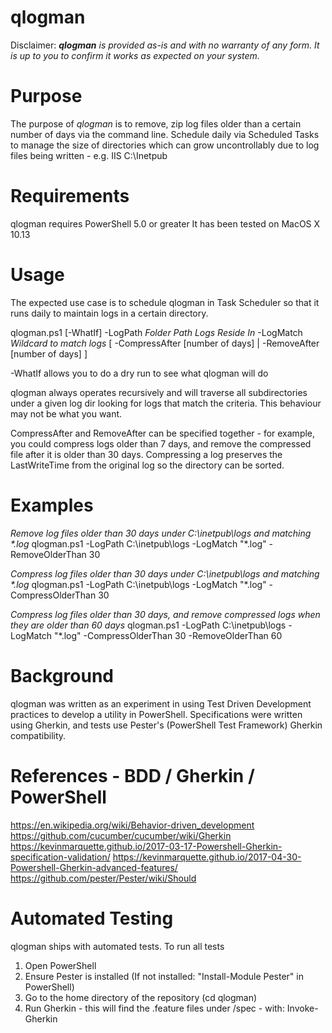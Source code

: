 qlogman
============

Disclaimer:
_**qlogman** is provided as-is and with no warranty of any form. It is up to you to confirm it works as expected on your system._

Purpose
=======
The purpose of _qlogman_ is to remove, zip log files older than a certain number of days via the command line.
Schedule daily via Scheduled Tasks to manage the size of directories which can grow uncontrollably due to log files being written - e.g. IIS C:\Inetpub

Requirements
============

qlogman requires PowerShell 5.0 or greater
It has been tested on MacOS X 10.13

Usage
=====

The expected use case is to schedule qlogman in Task Scheduler so that it runs daily to maintain logs in a certain directory.

qlogman.ps1 [-WhatIf] -LogPath _Folder Path Logs Reside In_ -LogMatch _Wildcard to match logs_ [ -CompressAfter [number of days] | -RemoveAfter [number of days] ]

-WhatIf allows you to do a dry run to see what qlogman will do

qlogman always operates recursively and will traverse all subdirectories under a given log dir looking for logs that match the criteria. This behaviour may not be what you want.

CompressAfter and RemoveAfter can be specified together - for example, you could compress logs older than 7 days, and remove the compressed file after it is older than 30 days. Compressing a log preserves the LastWriteTime from the original log so the directory can be sorted.

Examples
========

_Remove log files older than 30 days under C:\inetpub\logs and matching *.log_
qlogman.ps1 -LogPath C:\inetpub\logs -LogMatch "*.log" -RemoveOlderThan 30

_Compress log files older than 30 days under C:\inetpub\logs and matching *.log_
qlogman.ps1 -LogPath C:\inetpub\logs -LogMatch "*.log" -CompressOlderThan 30

_Compress log files older than 30 days, and remove compressed logs when they are older than 60 days_
qlogman.ps1 -LogPath C:\inetpub\logs -LogMatch "*.log" -CompressOlderThan 30 -RemoveOlderThan 60

Background
==========

qlogman was written as an experiment in using Test Driven Development practices to develop a utility in PowerShell. Specifications were written using Gherkin, and tests use Pester's (PowerShell Test Framework) Gherkin compatibility.

References - BDD / Gherkin / PowerShell
=======================================

https://en.wikipedia.org/wiki/Behavior-driven_development
https://github.com/cucumber/cucumber/wiki/Gherkin
https://kevinmarquette.github.io/2017-03-17-Powershell-Gherkin-specification-validation/
https://kevinmarquette.github.io/2017-04-30-Powershell-Gherkin-advanced-features/
https://github.com/pester/Pester/wiki/Should

Automated Testing
=================

qlogman ships with automated tests. To run all tests
1. Open PowerShell
2. Ensure Pester is installed (If not installed: "Install-Module Pester" in PowerShell)
3. Go to the home directory of the repository (cd qlogman)
4. Run Gherkin - this will find the .feature files under <repohome>/spec - with: 
Invoke-Gherkin